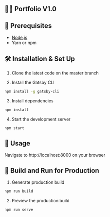 <!-- <div align="center">
  <img alt="logo" src="https://raw.githubusercontent.com/yash-brahmkshatriya/portfolio-v1/main/src/images/logo.png" width="100">
</div> -->

## 👨‍💻 Portfolio V1.0

<!-- My first portfolio built with [Tailwind CSS](https://tailwindcss.com/) and [Gatsby](https://www.gatsbyjs.com/) , and deployed on [Gatsby Cloud](https://www.gatsbyjs.com/products/cloud/).
\
\
Best try has been made to achieve high performance and SEO, alongwith a cleaner code. -->

## 💼 Prerequisites

- [Node.js](https://nodejs.org/en/download/)
- Yarn or npm

## 🛠 Installation & Set Up

1. Clone the latest code on the master branch

2. Install the Gatsby CLI

```sh
npm install -g gatsby-cli
```

3. Install dependencies

```sh
npm install
```

4. Start the development server

```sh
npm start
```

## 🎈 Usage

Navigate to http://localhost:8000 on your browser

## 🚀 Build and Run for Production

1. Generate production build

```sh
npm run build
```

2. Preview the production build

```sh
npm run serve
```

<!-- ## 📗 Acknowledgements

The design and feel of the site was heavily influenced by awesome porfolios such as:

- [Brittany Chiang](https://brittanychiang.com/)
- [Jarrod Servilla](https://portfolio-gt1hrkn9f-jcserv.vercel.app/)
- [Jacek Jeznach](https://jacekjeznach.com/)
- [Mathew Williams](http://findmatthew.com/) -->

